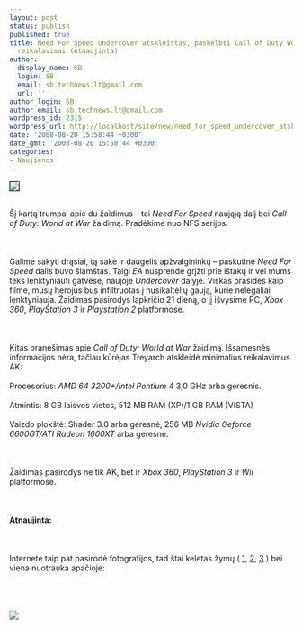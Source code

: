 ```yaml
---
layout: post
status: publish
published: true
title: Need For Speed Undercover atskleistas, paskelbti Call of Duty World at War
  reikalavimai (Atnaujinta)
author:
  display_name: SB
  login: SB
  email: sb.technews.lt@gmail.com
  url: ''
author_login: SB
author_email: sb.technews.lt@gmail.com
wordpress_id: 2315
wordpress_url: http://localhost/site/new/need_for_speed_undercover_atskleistas__paskelbti_call_of_duty_world_at_war_reikalavimai_atnaujinta/
date: '2008-08-20 15:58:44 +0300'
date_gmt: '2008-08-20 15:58:44 +0300'
categories:
- Naujienos
---
```

<div class="imgright"><img src="http://tbn0.google.com/images?q=tbn:_ZjHFg1F45rVUM:http://www.imgs.radioanimix.com.br/joekyy/EA-Logo.jpg" border="1"></div>
<p><br>Šį kartą trumpai apie du žaidimus – tai <i>Need For Speed</i> naująją dalį bei <i>Call of Duty: World at War</i> žaidimą. Pradėkime nuo NFS serijos.<br />
<br><br />
<br>Galime sakyti drąsiai, tą sakė ir daugelis apžvalgininkų – paskutinė <i>Need For Speed</i> dalis buvo šlamštas. Taigi <i>EA</i> nusprendė grįžti prie ištakų ir vėl mums teks lenktyniauti gatvėse, naujoje <i>Undercover</i> dalyje. Viskas prasidės kaip filme, mūsų herojus bus infiltruotas į nusikaltėlių gaują, kurie nelegaliai lenktyniauja. Žaidimas pasirodys lapkričio 21 dieną, o jį išvysime PC, <i>Xbox 360</i>, <i>PlayStation 3</i> ir <i>Playstation 2</i> platformose.<br />
<br><br />
<br>Kitas pranešimas apie <i>Call of Duty: World at War</i> žaidimą. Išsamesnės informacijos nėra, tačiau kūrėjas Treyarch atskleidė minimalius reikalavimus AK:<br />
<br>Procesorius: <i>AMD 64 3200+/Intel Pentium 4</i> 3,0 GHz arba geresnis.<br />
<br>Atmintis: 8 GB laisvos vietos, 512 MB RAM (XP)/1 GB RAM (VISTA)<br />
<br>Vaizdo plokštė: Shader 3.0 arba geresnė, 256 MB <i>Nvidia Geforce 6600GT/ATI Radeon 1600XT</i> arba geresnė.<br />
<br><br />
<br>Žaidimas pasirodys ne tik AK, bet ir <i>Xbox 360</i>, <i>PlayStation 3</i> ir <i>Wii</i> platformose.<br />
<br><br />
<br><b>Atnaujinta:</b><br />
<br><br />
<br>Internete taip pat pasirodė fotografijos, tad štai keletas žymų ( <a class="ns" href="http://www.technews.lt/upl/Failai/NFS01.jpg">1</a>, <a class="ns" href="http://www.technews.lt/upl/Failai/NFS02.jpg">2</a>, <a class="ns" href="http://www.technews.lt/upl/Failai/NFS03.jpg">3</a> ) bei viena nuotrauka apačioje:<br />
<br><br />
<br><br><img src="http://www.technews.lt/upl/Failai/NFSantNews.jpg"><br><br />
<br><br />
<br><br />
<br></p>
